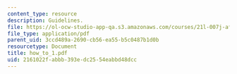 ```yaml
---
content_type: resource
description: Guidelines.
file: https://ol-ocw-studio-app-qa.s3.amazonaws.com/courses/21l-007j-after-columbus-fall-2003/2161022fabbb393edc2554eabbd48dcc_how_to_1.pdf
file_type: application/pdf
parent_uid: 3ccd489a-2690-cb56-ea55-b5c0487b1d0b
resourcetype: Document
title: how_to_1.pdf
uid: 2161022f-abbb-393e-dc25-54eabbd48dcc
---
```

